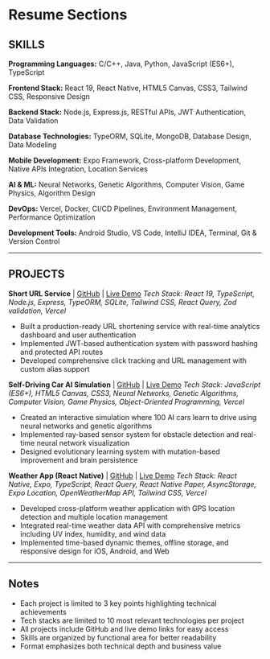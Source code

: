 # Resume Sections

## SKILLS

**Programming Languages:** C/C++, Java, Python, JavaScript (ES6+), TypeScript

**Frontend Stack:** React 19, React Native, HTML5 Canvas, CSS3, Tailwind CSS, Responsive Design

**Backend Stack:** Node.js, Express.js, RESTful APIs, JWT Authentication, Data Validation

**Database Technologies:** TypeORM, SQLite, MongoDB, Database Design, Data Modeling

**Mobile Development:** Expo Framework, Cross-platform Development, Native APIs Integration, Location Services

**AI & ML:** Neural Networks, Genetic Algorithms, Computer Vision, Game Physics, Algorithm Design

**DevOps:** Vercel, Docker, CI/CD Pipelines, Environment Management, Performance Optimization

**Development Tools:** Android Studio, VS Code, IntelliJ IDEA, Terminal, Git & Version Control

---

## PROJECTS

**Short URL Service** | [GitHub](https://github.com/rohan-soni-zen/short-url) | [Live Demo](https://rohan-sony-short-url.vercel.app/)
_Tech Stack: React 19, TypeScript, Node.js, Express, TypeORM, SQLite, Tailwind CSS, React Query, Zod validation, Vercel_

-   Built a production-ready URL shortening service with real-time analytics dashboard and user authentication
-   Implemented JWT-based authentication system with password hashing and protected API routes
-   Developed comprehensive click tracking and URL management with custom alias support

**Self-Driving Car AI Simulation** | [GitHub](https://github.com/rohan-soni-zen/self-driving-car-ann) | [Live Demo](https://self-driving-car-ann.vercel.app/)
_Tech Stack: JavaScript (ES6+), HTML5 Canvas, CSS3, Neural Networks, Genetic Algorithms, Computer Vision, Game Physics, Object-Oriented Programming, Vercel_

-   Created an interactive simulation where 100 AI cars learn to drive using neural networks and genetic algorithms
-   Implemented ray-based sensor system for obstacle detection and real-time neural network visualization
-   Designed evolutionary learning system with mutation-based improvement and brain persistence

**Weather App (React Native)** | [GitHub](https://github.com/rohan-soni-zen/weather-app-expo) | [Live Demo](https://rohan-soni-zen-weather-app.vercel.app/)
_Tech Stack: React Native, Expo, TypeScript, React Query, React Native Paper, AsyncStorage, Expo Location, OpenWeatherMap API, Tailwind CSS, Vercel_

-   Developed cross-platform weather application with GPS location detection and multiple location management
-   Integrated real-time weather data API with comprehensive metrics including UV index, humidity, and wind data
-   Implemented time-based dynamic themes, offline storage, and responsive design for iOS, Android, and Web

---

## Notes

-   Each project is limited to 3 key points highlighting technical achievements
-   Tech stacks are limited to 10 most relevant technologies per project
-   All projects include GitHub and live demo links for easy access
-   Skills are organized by functional area for better readability
-   Format emphasizes both technical depth and business value
